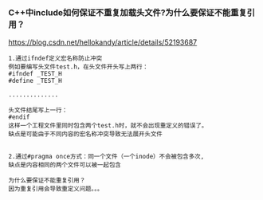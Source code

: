 ### C++中include如何保证不重复加载头文件?为什么要保证不能重复引用？
https://blog.csdn.net/hellokandy/article/details/52193687
```
1.通过ifndef定义宏名称防止冲突
例如要编写头文件test.h，在头文件开头写上两行：
#ifndef _TEST_H
#define _TEST_H

..............

头文件结尾写上一行：
#endif
这样一个工程文件里同时包含两个test.h时，就不会出现重定义的错误了。
缺点是可能由于不同内容的宏名称冲突导致无法展开头文件


2.通过#pragma once方式：同一个文件（一个inode）不会被包含多次,
缺点是内容相同的两个文件可以被一起包含

为什么要保证不能重复引用？
因为重复引用会导致重定义问题。。。
```
